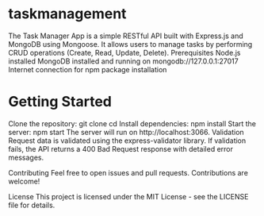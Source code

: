 # taskmanagement
The Task Manager App is a simple RESTful API built with Express.js and MongoDB using Mongoose. It allows users to manage tasks by performing CRUD operations (Create, Read, Update, Delete).
Prerequisites
Node.js installed
MongoDB installed and running on mongodb://127.0.0.1:27017
Internet connection for npm package installation

# Getting Started
Clone the repository:
git clone <repository-url>
cd <repository-folder>
Install dependencies:
npm install
Start the server:
npm start
The server will run on http://localhost:3066.
Validation
Request data is validated using the express-validator library. If validation fails, the API returns a 400 Bad Request response with detailed error messages.

Contributing
Feel free to open issues and pull requests. Contributions are welcome!

License
This project is licensed under the MIT License - see the LICENSE file for details.
